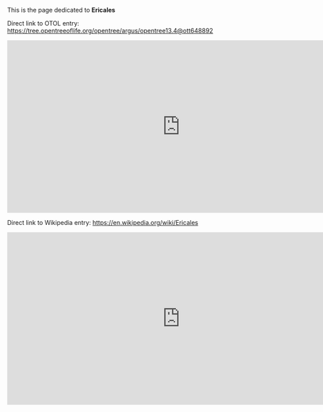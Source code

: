This is the page dedicated to **Ericales**


Direct link to OTOL entry: https://tree.opentreeoflife.org/opentree/argus/opentree13.4@ott648892



<html>
    <body>
    <iframe src="https://tree.opentreeoflife.org/opentree/argus/opentree13.4@ott648892"
    width="800" height="400" frameborder="0" allowfullscreen> </iframe>
    </body>
</html>
    


Direct link to Wikipedia entry: https://en.wikipedia.org/wiki/Ericales



<html>
    <body>
    <iframe src="https://en.wikipedia.org/wiki/Ericales"
    width="800" height="400" frameborder="0" allowfullscreen> </iframe>
    </body>
</html>
    
